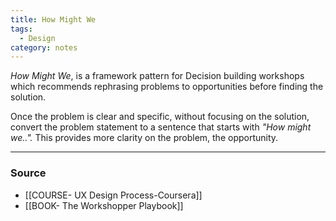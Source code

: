 ```yaml
---
title: How Might We
tags:
  - Design
category: notes
---
```

*How Might We*, is a framework pattern for Decision building workshops which recommends rephrasing problems to opportunities before finding the solution. 

Once the problem is clear and specific, without focusing on the solution, convert the problem statement to a sentence that starts with *"How might we..".* This provides more clarity on the problem, the opportunity.

--- 
### Source
- [[COURSE- UX Design Process-Coursera]]
- [[BOOK- The Workshopper Playbook]]